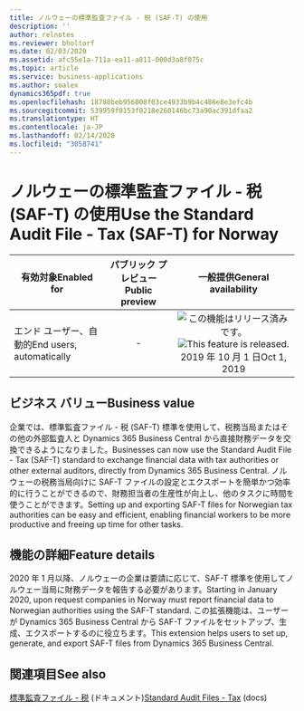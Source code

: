 ```yaml
---
title: ノルウェーの標準監査ファイル - 税 (SAF-T) の使用
description: ''
author: relnotes
ms.reviewer: bholtorf
ms.date: 02/03/2020
ms.assetid: afc55e1a-711a-ea11-a811-000d3a8f075c
ms.topic: article
ms.service: business-applications
ms.author: soalex
dynamics365pdf: true
ms.openlocfilehash: 18788beb956008f03ce4933b9b4c486e8e3efc4b
ms.sourcegitcommit: 539959f0153f0218e260146bc73a90ac391dfaa2
ms.translationtype: HT
ms.contentlocale: ja-JP
ms.lasthandoff: 02/14/2020
ms.locfileid: "3058741"
---
```

# <a name="use-the-standard-audit-file---tax-saf-t-for-norway"></a><span data-ttu-id="59321-102">ノルウェーの標準監査ファイル - 税 (SAF-T) の使用</span><span class="sxs-lookup"><span data-stu-id="59321-102">Use the Standard Audit File - Tax (SAF-T) for Norway</span></span>


| <span data-ttu-id="59321-103">有効対象</span><span class="sxs-lookup"><span data-stu-id="59321-103">Enabled for</span></span>    |  <span data-ttu-id="59321-104">パブリック プレビュー</span><span class="sxs-lookup"><span data-stu-id="59321-104">Public preview</span></span> | <span data-ttu-id="59321-105">一般提供</span><span class="sxs-lookup"><span data-stu-id="59321-105">General availability</span></span> | 
| ---------- | :----------: |:----------: |
|<span data-ttu-id="59321-106">エンド ユーザー、自動的</span><span class="sxs-lookup"><span data-stu-id="59321-106">End users, automatically</span></span>|-| <span data-ttu-id="59321-107">![この機能はリリース済みです。](/dynamics365-release-plan/media/green-checkmark.png "この機能はリリース済みです。")</span><span class="sxs-lookup"><span data-stu-id="59321-107">![This feature is released.](/dynamics365-release-plan/media/green-checkmark.png "This feature is released.")</span></span> <span data-ttu-id="59321-108">2019 年 10 月 1 日</span><span class="sxs-lookup"><span data-stu-id="59321-108">Oct 1, 2019</span></span>|


## <a name="business-value"></a><span data-ttu-id="59321-109">ビジネス バリュー</span><span class="sxs-lookup"><span data-stu-id="59321-109">Business value</span></span>
<!-- bv start -->
<span data-ttu-id="59321-110">企業では、標準監査ファイル - 税 (SAF-T) 標準を使用して、税務当局またはその他の外部監査人と Dynamics 365 Business Central から直接財務データを交換できるようになりました。</span><span class="sxs-lookup"><span data-stu-id="59321-110">Businesses can now use the Standard Audit File - Tax (SAF-T) standard to exchange financial data with tax authorities or other external auditors, directly from Dynamics 365 Business Central.</span></span> <span data-ttu-id="59321-111">ノルウェーの税務当局向けに SAF-T ファイルの設定とエクスポートを簡単かつ効率的に行うことができるので、財務担当者の生産性が向上し、他のタスクに時間を使うことができます。</span><span class="sxs-lookup"><span data-stu-id="59321-111">Setting up and exporting SAF-T files for Norwegian tax authorities can be easy and efficient, enabling financial workers to be more productive and freeing up time for other tasks.</span></span>
<!-- bv end -->



## <a name="feature-details"></a><span data-ttu-id="59321-112">機能の詳細</span><span class="sxs-lookup"><span data-stu-id="59321-112">Feature details</span></span>
<!--feature detail start -->
<span data-ttu-id="59321-113">2020 年 1 月以降、ノルウェーの企業は要請に応じて、SAF-T 標準を使用してノルウェー当局に財務データを報告する必要があります。</span><span class="sxs-lookup"><span data-stu-id="59321-113">Starting in January 2020, upon request companies in Norway must report financial data to Norwegian authorities using the SAF-T standard.</span></span> <span data-ttu-id="59321-114">この拡張機能は、ユーザーが Dynamics 365 Business Central から SAF-T ファイルをセットアップ、生成、エクスポートするのに役立ちます。</span><span class="sxs-lookup"><span data-stu-id="59321-114">This extension helps users to set up, generate, and export SAF-T files from Dynamics 365 Business Central.</span></span>
<!--feature detail end -->










## <a name="see-also"></a><span data-ttu-id="59321-115">関連項目</span><span class="sxs-lookup"><span data-stu-id="59321-115">See also</span></span>

<span data-ttu-id="59321-116">[標準監査ファイル - 税](https://docs.microsoft.com/dynamics365/business-central/localfunctionality/norway/ui-extensions-setup-and-generate-saf-t-files-no) (ドキュメント)</span><span class="sxs-lookup"><span data-stu-id="59321-116">[Standard Audit Files - Tax](https://docs.microsoft.com/dynamics365/business-central/localfunctionality/norway/ui-extensions-setup-and-generate-saf-t-files-no) (docs)</span></span>
